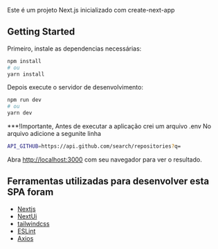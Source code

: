 Este é um projeto Next.js inicializado com create-next-app

## Getting Started

Primeiro, instale as dependencias necessárias:

```bash
npm install
# ou
yarn install
```

Depois execute o servidor de desenvolvimento:

```bash
npm run dev
# ou
yarn dev
```

***!Importante, Antes de executar a aplicação crei um arquivo .env 
No arquivo adicione a segunite linha

```bash
API_GITHUB=https://api.github.com/search/repositories?q=
```

Abra [http://localhost:3000](http://localhost:3000) com seu navegador para ver o resultado.


## Ferramentas utilizadas para desenvolver esta SPA foram

- [Nextjs](https://nextjs.org/)
- [NextUi](https://nextui.org/)
- [tailwindcss](https://tailwindcss.com/)
- [ESLint](https://eslint.org/)
- [Axios](https://axios-http.com/)
